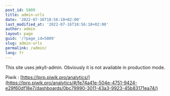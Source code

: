```yaml
---
post_id: 5809
title: admin-urls
date: '2022-07-16T18:56:10+02:00'
last_modified_at: '2022-07-16T18:56:10+02:00'
author: admin
layout: page
guid: '/?page_id=5809'
slug: admin-urls
permalink: /admin/
lang: fr
---
```


This site uses jekyll-admin.
Obviously it is not available in production mode.

Piwik : [https://lprp.piwik.pro/analytics/](https://lprp.piwik.pro/analytics/#/fe74a41e-504e-4751-9424-e29f60df18e7/dashboards/0bc79990-3011-43a3-9923-45b83171ea74/)